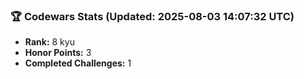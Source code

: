 ### 🏆 Codewars Stats (Updated: 2025-08-03 14:07:32 UTC)

- **Rank:** 8 kyu
- **Honor Points:** 3
- **Completed Challenges:** 1
